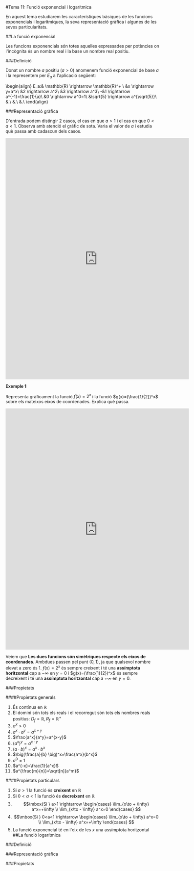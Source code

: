 #Tema 11: Funció exponencial i logarítmica

En aquest tema estudiarem les característiques bàsiques de les funcions exponencials i logarítmiques, la seva representació gràfica i algunes de les seves particularitats.

##La funció exponencial

Les funcions exponencials són totes aquelles expressades per potències on l'incògnita és un nombre real i la base un nombre real positiu.

###Definició

Donat un nombre $a$ positiu ($a>0$) anomenem funció exponencial de base $a$ i la representem per $E_a$ a l'aplicació següent:

\begin{align}
E_a:& \mathbb{R} \rightarrow \mathbb{R}^+ \\
&x \rightarrow y=a^x\\
&2 \rightarrow a^2\\
&3 \rightarrow a^3\\
-&1 \rightarrow a^{-1}=\frac{1}{a}\\
&0 \rightarrow a^0=1\\
&\sqrt{5} \rightarrow a^{\sqrt{5}}\\
&.\\
&.\\
&.\\
\end{align}

###Representació gràfica

D'entrada podem distingir 2 casos, el cas en que $a>1$ i el cas en que $0<a<1$. Observa amb atenció el gràfic de sota. Varia el valor de $a$ i estudia què passa amb cadascun dels casos.

<iframe scrolling="no" src="https://www.geogebra.org/material/iframe/id/GY44rnNn/width/600/height/787/border/888888/rc/false/ai/false/sdz/true/smb/false/stb/false/stbh/true/ld/false/sri/true/at/auto" width="600px" height="787px" style="border:0px;"> </iframe>


**Exemple 1**

Representa gràficament la funció $f(x)=2^x$ i la funció $g(x)=(\frac{1}{2})^x$ sobre els mateixos eixos de coordenades. Explica què passa.

<iframe scrolling="no" src="https://www.geogebra.org/material/iframe/id/wzbXYbuv/width/600/height/787/border/888888/rc/false/ai/false/sdz/true/smb/false/stb/false/stbh/true/ld/false/sri/true/at/auto" width="600px" height="787px" style="border:0px;"> </iframe>

Veiem que **Les dues funcions són simètriques respecte els eixos de coordenades**. Ambdues passen pel punt $(0,1)$, ja que qualsevol nombre elevat a zero és $1$. $f(x)=2^x$ és sempre creixent i té una **assímptota horitzontal** cap a $-\infty$ en $y=0$ i $g(x)=(\frac{1}{2})^x$ és sempre decreixent i té una **assímptota horitzontal** cap a $+\infty$ en $y=0$.

###Propietats

####Propietats generals
1. És contínua en $\mathbb{R}$
2. El domini són tots els reals i el recorregut són tots els nombres reals positius: $D_f=\mathbb{R}, R_f=\mathbb{R}^+$
3. $a^x>0$
4. $a^x \cdot a^y=a^{x+y}$
5. $\frac{a^x}{a^y}=a^{x-y}$
6. $(a^x)^y=a^{x\cdot y}$
7. $(a\cdot b)^x=a^x\cdot b^x$
8. $\big(\frac{a}{b} \big)^x=\frac{a^x}{b^x}$
9. $a^0=1$
10. $a^{-x}=\frac{1}{a^x}$
11. $a^{\frac{m}{n}}=\sqrt[n]{a^m}$


####Propietats particulars

1. Si $a>1$ la funció és **creixent** en $\mathbb{R}$
2. Si $0<a<1$ la funció és **decreixent** en $\mathbb{R}$
3. $$\mbox{Si } a>1 \rightarrow \begin{cases} \lim_{x\to + \infty} a^x=+\infty \\
     \lim_{x\to - \infty} a^x=0
    \end{cases}
    $$
4. $$\mbox{Si } 0<a<1 \rightarrow \begin{cases} \lim_{x\to + \infty} a^x=0 \\
   \lim_{x\to - \infty} a^x=+\infty
  \end{cases}
  $$
5. La funció exponencial té en l'eix de les $x$ una assímptota horitzontal
##La funció logarítmica

###Definició

###Representació gràfica

###Propietats
